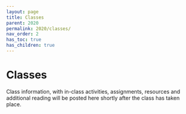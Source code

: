 ```yaml
---
layout: page
title: Classes
parent: 2020
permalink: 2020/classes/
nav_order: 2
has_toc: true
has_children: true
---
```


# Classes

Class information, with in-class activities, assignments, resources and additional reading will be posted here shortly after the class has taken place.

